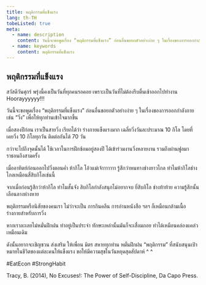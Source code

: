 ```yaml
---
title: พฤติกรรมที่แข็งแรง
lang: th-TH
tobeListed: true
meta:
  - name: description
    content: วันนี้จะขอพูดเรื่อง “พฤติกรรมที่แข็งแรง” ก่อนอื่นขอยกตัวอย่างง่าย ๆ ในเรื่องของการออกกำลังกาย เช่น “วิ่ง” เพื่อให้ทุกท่านเข้าใจมากขึ้น
  - name: keywords
    content: พฤติกรรมที่แข็งแรง
---
```


## พฤติกรรมที่แข็งแรง

สวัสดีวันศุกร์ พรุ่งนี้คงเป็นวันที่ทุกคนรอคอย เพราะเป็นวันที่ไม่ต้องรีบตื่นเช้าออกไปทำงาน Hoorayyyyyy!!!

วันนี้จะขอพูดเรื่อง “พฤติกรรมที่แข็งแรง” ก่อนอื่นขอยกตัวอย่างง่าย ๆ ในเรื่องของการออกกำลังกาย เช่น “วิ่ง” เพื่อให้ทุกท่านเข้าใจมากขึ้น

เมื่อสองปีก่อน เราเป็นสายวิ่ง เรียกได้ว่า ร่างกายแข็งแรงมาก เฉลี่ยวิ่งวันละประมาณ 10 กิโล โดยที่เคยวิ่ง 10 กิโลทุกวัน ติดต่อกันได้ 70 วัน

กว่าจะไปถึงจุดนั้นได้ ใช้เวลาในการฝึกซ้อมอยู่สองปี ได้เข้าร่วมงานวิ่งหลายงาน รวมถึงผ่านฟูลมาราธอนถึงสามครั้ง

เมื่ออาทิตย์ก่อนออกไปวิ่งตอนค่ำ ห้ากิโล โอ้วแม่เจ้าาาาาาา รู้สึกว่าหนทางช่างยาวไกล ทำไมห้ากิโลช่างไกลเหมือนสี่สิบกิโลเช่นนี้

จากเมื่อก่อนรู้สึกว่าห้ากิโล ทำไมสั้นจัง สิบกิโลกำลังสนุกไม่อยากจบ ยี่สิบกิโล ช่างท้าท้าย ความรู้สึกนั้นเลือนลางห่างหาย

พฤติกรรมหรือนิสัยของคนเรา ไม่ว่าจะเป็น การกินคลีน การอ่านหนังสือ ฯลฯ ก็เหมือนกล้ามเนื้อร่างกายสำหรับการวิ่ง 

หากเราละเลยไม่หมั่นฝึกฝน ทำอยู่เป็นประจำ ทักษะเหล่านั้นมันก็จะเสื่อมถอย ทำได้เหมือนคล่องแคล่วเหมือนเดิม

ดังนั้นอยากจะเชิญชวน ส่งเสริม ให้เพื่อน มิตร สหายทุกท่าน หมั่นฝึกฝน “พฤติกรรม” ที่สนับสนุนเป้าหมายในชีวิตของแต่ละคนให้แข็งแรง ขอให้มีความสุขในวันหยุดสุดสัปดาห์ ^ ^

\#EatEcon \#StrongHabit

Tracy, B. (2014), No Excuses!: The Power of Self-Discipline, Da Capo Press.

